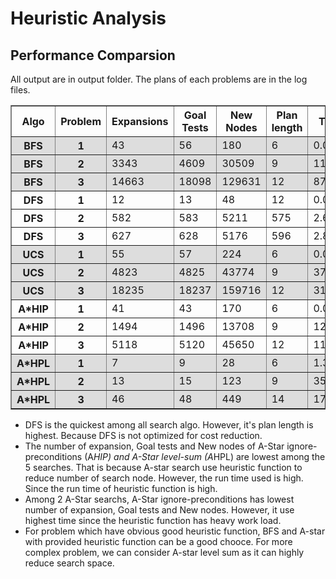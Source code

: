 # Heuristic Analysis

## Performance Comparsion

All output are in output folder.  The plans of each problems are in the log files.

<table border=1>
<tr>
    <th>Algo</th><th>Problem</th>
    <th>Expansions</th><th>Goal Tests</th><th>New Nodes</th>
    <th>Plan length</th><th>Time</th>
    <th>Filename</th>
</tr>

<tr style='background-color:#dddddd'>
    <th>BFS</th><th>1</th>
    <td>43</td><td>56</td><td>180</td>
    <td>6</td><td>0.025</td>
    <td>p1s1.log</td>
</tr>
<tr style='background-color:#dddddd'>
    <th>BFS</th><th>2</th>
    <td>3343</td><td>4609</td><td>30509</td>
    <td>9</td><td>11.67</td>
    <td>p2s1.log</td>
</tr>
<tr style='background-color:#dddddd'>
    <th>BFS</th><th>3</th>
    <td>14663</td><td>18098</td><td>129631</td>
    <td>12</td><td>87.47</td>
    <td>p3s1.log</td>
</tr>

<tr>
    <th>DFS</th><th>1</th>
    <td>12</td><td>13</td><td>48</td>
    <td>12</td><td>0.006</td>
    <td>p1s3.log</td>
</tr>
<tr>
    <th>DFS</th><th>2</th>
    <td>582</td><td>583</td><td>5211</td>
    <td>575</td><td>2.641</td>
    <td>p2s3.log</td>
</tr>
<tr>
    <th>DFS</th><th>3</th>
    <td>627</td><td>628</td><td>5176</td>
    <td>596</td><td>2.836</td>
    <td>p3s3.log</td>
</tr>

<tr style='background-color:#dddddd'>
    <th>UCS</th><th>1</th>
    <td>55</td><td>57</td><td>224</td>
    <td>6</td><td>0.033</td>
    <td>p1s5.log</td>
</tr>
<tr style='background-color:#dddddd'>
    <th>UCS</th><th>2</th>
    <td>4823</td><td>4825</td><td>43774</td>
    <td>9</td><td>37.190</td>
    <td>p2s5.log</td>
</tr>
<tr style='background-color:#dddddd'>
    <th>UCS</th><th>3</th>
    <td>18235</td><td>18237</td><td>159716</td>
    <td>12</td><td>314.1</td>
    <td>p3s5.log</td>
</tr>

<tr>
    <th>A*HIP</th><th>1</th>
    <td>41</td><td>43</td><td>170</td>
    <td>6</td><td>0.039</td>
    <td>p1s9.log</td>
</tr>
<tr>
    <th>A*HIP</th><th>2</th>
    <td>1494</td><td>1496</td><td>13708</td>
    <td>9</td><td>12.13</td>
    <td>p2s9.log</td>
</tr>
<tr>
    <th>A*HIP</th><th>3</th>
    <td>5118</td><td>5120</td><td>45650</td>
    <td>12</td><td>115.1</td>
    <td>p3s9.log</td>
</tr>

<tr style='background-color:#dddddd'>
    <th>A*HPL</th><th>1</th>
    <td>7</td><td>9</td><td>28</td>
    <td>6</td><td>1.377</td>
    <td>p1s10.log</td>
</tr>
<tr style='background-color:#dddddd'>
    <th>A*HPL</th><th>2</th>
    <td>13</td><td>15</td><td>123</td>
    <td>9</td><td>35.58</td>
    <td>p2s10.log</td>
</tr>
<tr style='background-color:#dddddd'>
    <th>A*HPL</th><th>3</th>
    <td>46</td><td>48</td><td>449</td>
    <td>14</td><td>178.2</td>
    <td>p3s10.log</td>
</tr>

</table>

* DFS is the quickest among all search algo.  However, it's plan length is highest.  Because DFS is not optimized for cost reduction.
* The number of expansion, Goal tests and New nodes of A-Star ignore-preconditions (A*HIP) and A-Star level-sum (A*HPL) are lowest among the 5 searches.  That is because A-star search use heuristic function to reduce number of search node.  However, the run time used is high.  Since the run time of heuristic function is high.
* Among 2 A-Star searchs, A-Star ignore-preconditions has lowest number of expansion, Goal tests and New nodes.  However, it use highest time since the heuristic function has heavy work load.
* For problem which have obvious good heuristic function, BFS and A-star with provided heuristic function can be a good chooce.  For more complex problem, we can consider A-star level sum as it can highly reduce search space.
